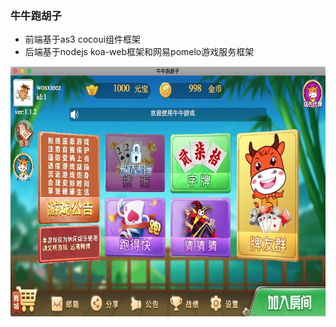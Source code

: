 ###  牛牛跑胡子

* 前端基于as3 cocoui组件框架
* 后端基于nodejs koa-web框架和网易pomelo游戏服务框架







<img src="https://raw.githubusercontent.com/wosxieez/mumuas3/master/screenshot/screen1.jpg" alt="" width="600" height="400"/>
